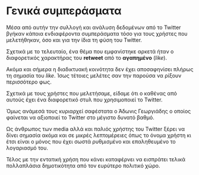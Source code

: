 # Γενικά συμπεράσματα

Μέσα από αυτήν την συλλογή και ανάλυση δεδομένων από το Twitter βγήκαν κάποια
ενδιαφέροντα συμπεράσματα τόσο για τους χρήστες που μελετήθηκαν, όσο και για
την ίδια τη φύση του Twitter.

Σχετικά με το τελευταίο, ένα θέμα που εμφανίστηκε αρκετά ήταν ο διαφορετικός
χαρακτήρας του **retweet** από το **αγαπημένο** (*like*).

Ακόμα και σήμερα η διαδικτυακή κοινότητα δεν έχει αποσαφηνίσει πλήρως τη σημασία
του *like*. Ίσως τέτοιες μελέτες σαν την παρούσα να ρίξουν περισσότερο φως.

Σχετικά με τους χρήστες που μελετήσαμε, είδαμε ότι ο καθένας από αυτούς έχει
ένα διαφορετικό στυλ που χρησιμοποιεί το Twitter. 

Όμως ανάμεσά τους κυριαρχεί σαφέστατα ο Άδωνις Γεωργιάδης ο οποίος φαίνεται
να αξιοποιεί το Twitter στο μέγιστο δυνατό βαθμό. 

Ως άνθρωπος των media αλλά και παλιός χρήστης του Twitter ξέρει να δίνει σημασία
ακόμα και σε μικρές λεπτομέρειες όπως το όνομα χρήστη κι έτσι είναι ο μόνος που έχει
σωστά ρυθμισμένο και επαληθευμένο το λογαριασμό του.

Τέλος με την εντατική χρήση που κάνει καταφέρνει να εισπράτει τελικά πολλαπλάσια 
δημοτικότητα από τον ευρύτερο πολιτικό χώρο.

